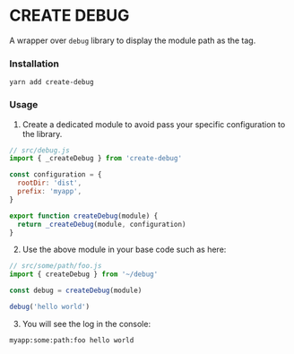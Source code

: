 # CREATE DEBUG

A wrapper over `debug` library to display the module path as the tag.

### Installation

```
yarn add create-debug
```

### Usage

1. Create a dedicated module to avoid pass your specific configuration to the library.

```js
// src/debug.js
import { _createDebug } from 'create-debug'

const configuration = {
  rootDir: 'dist',
  prefix: 'myapp',
}

export function createDebug(module) {
  return _createDebug(module, configuration)
}
```

2. Use the above module in your base code such as here:

```js
// src/some/path/foo.js
import { createDebug } from '~/debug'

const debug = createDebug(module)

debug('hello world')
```

3. You will see the log in the console:

```sh
myapp:some:path:foo hello world
```
